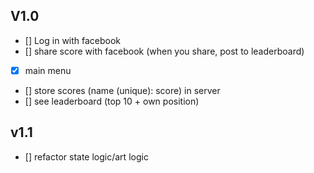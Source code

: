 ## V1.0

- [] Log in with facebook
- [] share score with facebook (when you share, post to leaderboard)

- [x] main menu

- [] store scores (name (unique): score) in server
- [] see leaderboard (top 10 + own position)


## v1.1

- [] refactor state logic/art logic
